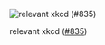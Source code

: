 ![relevant xkcd (#835)](https://imgs.xkcd.com/comics/tree.png)

relevant xkcd ([#835](https://xkcd.com/835/))
